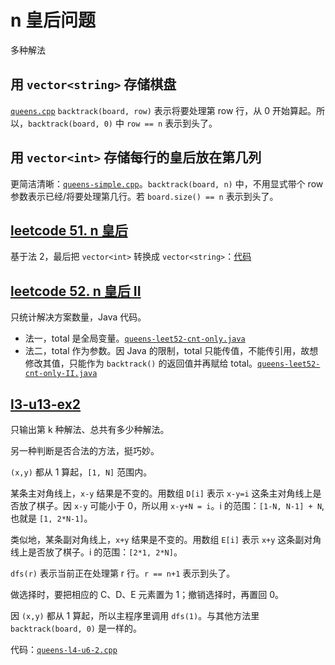 # n 皇后问题

多种解法

## 用 `vector<string>` 存储棋盘

[`queens.cpp`](code/queens.cpp) `backtrack(board, row)` 表示将要处理第 row 行，从 0 开始算起。所以，`backtrack(board, 0)` 中 `row == n` 表示到头了。

## 用 `vector<int>` 存储每行的皇后放在第几列

更简洁清晰：[`queens-simple.cpp`](code/queens-simple.cpp)。`backtrack(board, n)` 中，不用显式带个 row 参数表示已经/将要处理第几行。若 `board.size() == n` 表示到头了。

## [leetcode 51. n 皇后](https://leetcode.cn/problems/n-queens)

基于法 2，最后把 `vector<int>` 转换成 `vector<string>`：[代码](code/queens-simple-leet51.cpp)

## [leetcode 52. n 皇后 II](https://leetcode.cn/problems/n-queens-ii)

只统计解决方案数量，Java 代码。

* 法一，total 是全局变量。[`queens-leet52-cnt-only.java`](code/queens-leet52-cnt-only.java)
* 法二，total 作为参数。因 Java 的限制，total 只能传值，不能传引用，故想修改其值，只能作为 `backtrack()` 的返回值并再赋给 total。[`queens-leet52-cnt-only-II.java`](code/queens-leet52-cnt-only-II.java)

## [l3-u13-ex2](https://oj.youdao.com/course/13/74/1#/1/9416)

只输出第 k 种解法、总共有多少种解法。

另一种判断是否合法的方法，挺巧妙。

`(x,y)` 都从 1 算起，`[1, N]` 范围内。

某条主对角线上，`x-y` 结果是不变的。用数组 `D[i]` 表示 `x-y=i` 这条主对角线上是否放了棋子。因 `x-y` 可能小于 0，所以用 `x-y+N = i`。i 的范围：`[1-N, N-1] + N`, 也就是 `[1, 2*N-1]`。

类似地，某条副对角线上，`x+y` 结果是不变的。用数组 `E[i]` 表示 `x+y` 这条副对角线上是否放了棋子。i 的范围：`[2*1, 2*N]`。

`dfs(r)` 表示当前正在处理第 r 行。`r == n+1` 表示到头了。

做选择时，要把相应的 C、D、E 元素置为 1；撤销选择时，再置回 0。 

因 `(x,y)` 都从 1 算起，所以主程序里调用 `dfs(1)`。与其他方法里 `backtrack(board, 0)` 是一样的。

代码：[`queens-l4-u6-2.cpp`](code/queens-l4-u6-2.cpp)